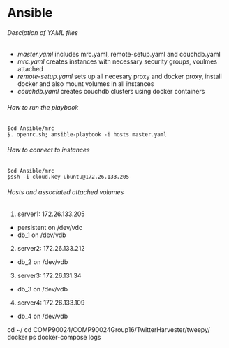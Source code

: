 # Ansible
###### Desciption of YAML files

 - *master.yaml* includes mrc.yaml, remote-setup.yaml and couchdb.yaml
 - *mrc.yaml* creates instances with necessary security groups, voulmes attached
 - *remote-setup.yaml* sets up all necesary proxy and docker proxy, install docker and also mount volumes in all instances
 - *couchdb.yaml* creates couchdb clusters using docker containers

###### How to run the playbook
```
$cd Ansible/mrc
$. openrc.sh; ansible-playbook -i hosts master.yaml
```

###### How to connect to instances
```
$cd Ansible/mrc
$ssh -i cloud.key ubuntu@172.26.133.205 
```

###### Hosts and associated attached volumes
1. server1: 172.26.133.205 
 - persistent on /dev/vdc 
 - db_1 on /dev/vdb
2. server2: 172.26.133.212
 - db_2 on /dev/vdb 
3. server3: 172.26.131.34 
 - db_3 on /dev/vdb 
4. server4: 172.26.133.109 
 - db_4 on /dev/vdb 

cd ~/
cd COMP90024/COMP90024Group16/TwitterHarvester/tweepy/
docker ps
docker-compose logs